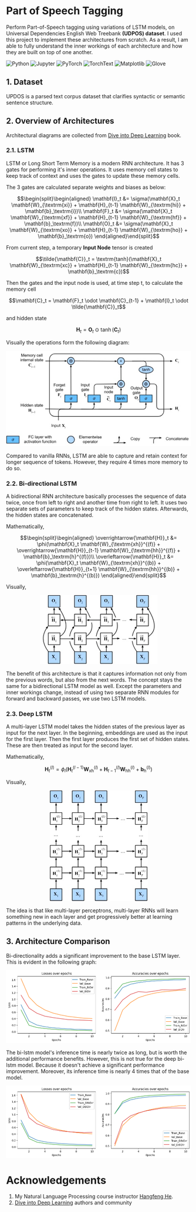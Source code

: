 # Part of Speech Tagging
Perform Part-of-Speech tagging using variations of LSTM models, on Universal Dependencies English Web Treebank **(UDPOS) dataset**. I used this project to implement these architectures from scratch. As a result, I am able to fully understand the inner workings of each architecture and how they are built on top of one another.

![Python](https://img.shields.io/badge/Python-20232A?style=for-the-badge&logo=python)
![Jupyter](https://img.shields.io/badge/jupyter-20232A?style=for-the-badge&logo=jupyter)
![PyTorch](https://img.shields.io/badge/PyTorch-20232A?style=for-the-badge&logo=pytorch)
![TorchText](https://img.shields.io/badge/TorchText-20232A?style=for-the-badge&logo=pytorch)
![Matplotlib](https://img.shields.io/badge/matplotlib-20232A?style=for-the-badge&logo=matplotlib)
![Glove](https://img.shields.io/badge/glove-20232A?style=for-the-badge&logo=glove)

## 1. Dataset

UPDOS is a parsed text corpus dataset that clarifies syntactic or semantic sentence structure.

## 2. Overview of Architectures

Architectural diagrams are collected from [Dive into Deep Learning](https://d2l.ai/) book.

### 2.1. LSTM

LSTM or Long Short Term Memory is a modern RNN architecture. It has 3 gates for performing it's inner operations. It uses memory cell states to keep track of context and uses the gates to update these memory cells. 

The 3 gates are calculated separate weights and biases as below:

```math
\begin{split}\begin{aligned}
\mathbf{I}_t &= \sigma(\mathbf{X}_t \mathbf{W}_{\textrm{xi}} + \mathbf{H}_{t-1} \mathbf{W}_{\textrm{hi}} + \mathbf{b}_\textrm{i})\\
\mathbf{F}_t &= \sigma(\mathbf{X}_t \mathbf{W}_{\textrm{xf}} + \mathbf{H}_{t-1} \mathbf{W}_{\textrm{hf}} + \mathbf{b}_\textrm{f})\\
\mathbf{O}_t &= \sigma(\mathbf{X}_t \mathbf{W}_{\textrm{xo}} + \mathbf{H}_{t-1} \mathbf{W}_{\textrm{ho}} + \mathbf{b}_\textrm{o})
\end{aligned}\end{split}
```

From current step, a temporary **Input Node** tensor is created 

```math
\tilde{\mathbf{C}}_t = \textrm{tanh}(\mathbf{X}_t \mathbf{W}_{\textrm{xc}} + \mathbf{H}_{t-1} \mathbf{W}_{\textrm{hc}} + \mathbf{b}_\textrm{c})
```

Then the gates and the input node is used, at time step t, to calculate the memory cell 

```math
\mathbf{C}_t = \mathbf{F}_t \odot \mathbf{C}_{t-1} + \mathbf{I}_t \odot \tilde{\mathbf{C}}_t
```

and hidden state 

```math
\mathbf{H}_t = \mathbf{O}_t \odot \tanh(\mathbf{C}_t)
```

Visually the operations form the following diagram:

<p align="center">
  <img src="images/lstm_diagram.jpg">
</p>

Compared to vanilla RNNs, LSTM are able to capture and retain context for longer sequence of tokens. However, they require 4 times more memory to do so. 

### 2.2. Bi-directional LSTM

A bidirectional RNN architecture basically processes the sequence of data twice, once from left to right and another time from right to left. It uses two separate sets of parameters to keep track of the hidden states. Afterwards, the hidden states are concatenated. 

Mathematically,

```math
\begin{split}\begin{aligned}
\overrightarrow{\mathbf{H}}_t &= \phi(\mathbf{X}_t \mathbf{W}_{\textrm{xh}}^{(f)} + \overrightarrow{\mathbf{H}}_{t-1} \mathbf{W}_{\textrm{hh}}^{(f)}  + \mathbf{b}_\textrm{h}^{(f)})\\
\overleftarrow{\mathbf{H}}_t &= \phi(\mathbf{X}_t \mathbf{W}_{\textrm{xh}}^{(b)} + \overleftarrow{\mathbf{H}}_{t+1} \mathbf{W}_{\textrm{hh}}^{(b)}  + \mathbf{b}_\textrm{h}^{(b)})
\end{aligned}\end{split}
```


Visually,

<p align="center">
  <img src="images/bidirectional_diagram.jpg">
</p>

The benefit of this architecture is that it captures information not only from the previous words, but also from the next words. The concept stays the same for a bidirectional LSTM model as well. Except the parameters and inner workings change, instead of using two separate RNN modules for forward and backward passes, we use two LSTM models.

### 2.3. Deep LSTM

A multi-layer LSTM model takes the hidden states of the previous layer as input for the next layer. In the beginning, embeddings are used as the input for the first layer. Then the first layer produces the first set of hidden states. These are then treated as input for the second layer. 

Mathematically,

```math
\mathbf{H}_t^{(l)} = \phi_l(\mathbf{H}_t^{(l-1)} \mathbf{W}_{\textrm{xh}}^{(l)} + \mathbf{H}_{t-1}^{(l)} \mathbf{W}_{\textrm{hh}}^{(l)}  + \mathbf{b}_\textrm{h}^{(l)})
```

Visually,

<p align="center">
  <img src="images/deep_rnn_diagram.jpg">
</p>

The idea is that like multi-layer perceptrons, multi-layer RNNs will learn something new in each layer and get progressively better at learning patterns in the underlying data.

## 3. Architecture Comparison

Bi-directionality adds a significant improvement to the base LSTM layer. This is evident in the following graph:

<p align="center">
  <img src="images/lstm_vs_bi-lstm.png">
</p>

The bi-lstm model's inference time is nearly twice as long, but is worth the additional performance benefits. However, this is not true for the deep bi-lstm model. Because it doesn't achieve a significant performance improvement. Moreover, its inference time is nearly 4 times that of the base model.

<p align="center">
  <img src="images/lstm_vs_deep-bi-lstm.png">
</p>


# Acknowledgements
1. My Natural Language Processing course instructor [Hangfeng He](https://hornhehhf.github.io/).
2. [Dive into Deep Learning](https://d2l.ai/) authors and community
